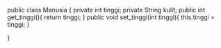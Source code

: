 public class Manusia {
    private int tinggi;
    private String kulit;
        public int get_tinggi(){
        return tinggi;
    }
    public void set_tinggi(int tinggi){
        this.tinggi = tinggi;
    }
    
}
